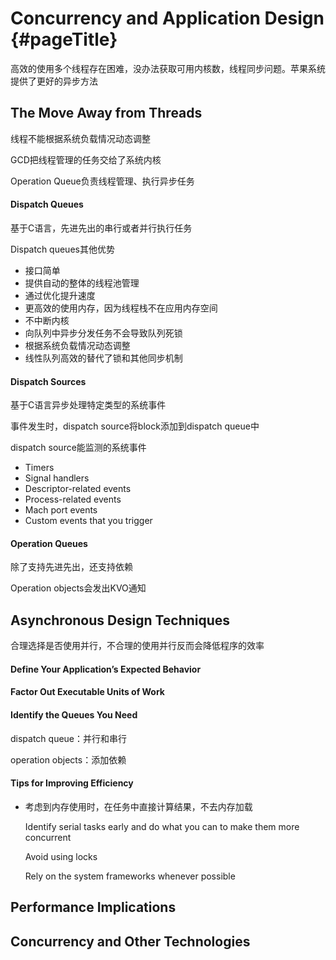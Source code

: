 # Concurrency and Application Design {#pageTitle}

高效的使用多个线程存在困难，没办法获取可用内核数，线程同步问题。苹果系统提供了更好的异步方法

## The Move Away from Threads

线程不能根据系统负载情况动态调整

GCD把线程管理的任务交给了系统内核

Operation Queue负责线程管理、执行异步任务

#### Dispatch Queues

基于C语言，先进先出的串行或者并行执行任务

Dispatch queues其他优势

* 接口简单
* 提供自动的整体的线程池管理
* 通过优化提升速度
* 更高效的使用内存，因为线程栈不在应用内存空间
* 不中断内核
* 向队列中异步分发任务不会导致队列死锁
* 根据系统负载情况动态调整
* 线性队列高效的替代了锁和其他同步机制

#### Dispatch Sources

基于C语言异步处理特定类型的系统事件

事件发生时，dispatch source将block添加到dispatch queue中

dispatch source能监测的系统事件

* Timers
* Signal handlers
* Descriptor-related events
* Process-related events
* Mach port events
* Custom events that you trigger

#### Operation Queues

除了支持先进先出，还支持依赖

Operation objects会发出KVO通知

## Asynchronous Design Techniques

合理选择是否使用并行，不合理的使用并行反而会降低程序的效率

#### Define Your Application’s Expected Behavior

#### Factor Out Executable Units of Work

#### Identify the Queues You Need

dispatch queue：并行和串行

operation objects：添加依赖

#### Tips for Improving Efficiency

* 考虑到内存使用时，在任务中直接计算结果，不去内存加载	

	Identify serial tasks early and do what you can to make them more concurrent

	Avoid using locks

	Rely on the system frameworks whenever possible

## Performance Implications

## Concurrency and Other Technologies



